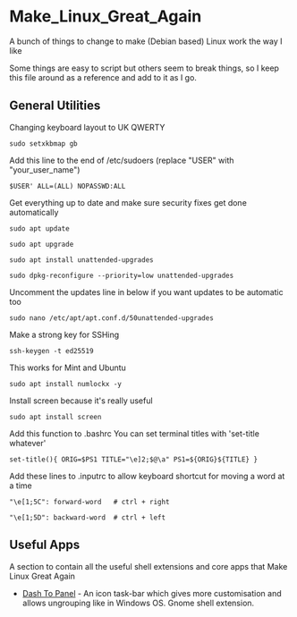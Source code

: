 # Make_Linux_Great_Again
A bunch of things to change to make (Debian based) Linux work the way I like

Some things are easy to script but others seem to break things, so I keep this file around as a reference and add to it as I go.

## General Utilities

Changing keyboard layout to UK QWERTY

`sudo setxkbmap gb`

Add this line to the end of /etc/sudoers (replace "USER" with "your_user_name")

`$USER' ALL=(ALL) NOPASSWD:ALL`


Get everything up to date and make sure security fixes get done automatically

`sudo apt update`

`sudo apt upgrade`

`sudo apt install unattended-upgrades`

`sudo dpkg-reconfigure --priority=low unattended-upgrades`


Uncomment the updates line in below if you want updates to be automatic too

`sudo nano /etc/apt/apt.conf.d/50unattended-upgrades`


Make a strong key for SSHing

`ssh-keygen -t ed25519`


This works for Mint and Ubuntu

`sudo apt install numlockx -y`


Install screen because it's really useful

`sudo apt install screen`

Add this function to .bashrc
You can set terminal titles with 'set-title whatever'

`set-title(){
  ORIG=$PS1
  TITLE="\e]2;$@\a"
  PS1=${ORIG}${TITLE}
}`


Add these lines to .inputrc to allow keyboard shortcut for moving a word at a time

`"\e[1;5C": forward-word   # ctrl + right`

`"\e[1;5D": backward-word  # ctrl + left`

## Useful Apps

A section to contain all the useful shell extensions and core apps that Make Linux Great Again

* [Dash To Panel](https://extensions.gnome.org/extension/1160/dash-to-panel/) - An icon task-bar which gives more customisation and allows ungrouping like in Windows OS. Gnome shell extension.



